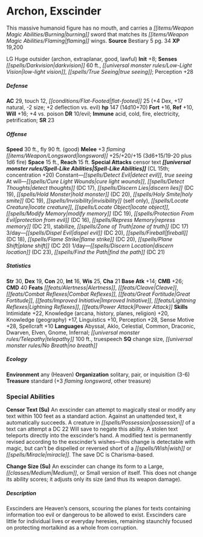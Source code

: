 ﻿---
cssclass: [monsters]
title1: Archon, Exscinder
desc_short: This massive humanoid figure has no mouth, and carries a burning sword
  that matches its flaming wings.
title2: Exscinder
CR: 12
sources:
- name: Bestiary 5
  page: 34
  link: http://paizo.com/products/btpy9g9x?Pathfinder-Roleplaying-Game-Bestiary-5
XP: 19200
alignment: LG
size: Huge
type: outsider
subtypes:
- archon
- extraplanar
- good
- lawful
initiative:
  bonus: 8
senses:
  darkvision: 60
  low-light vision: true
  true seeing: true
AC:
  AC: 29
  touch: 12
  flat_footed: 25
  components:
    dex: 4
    natural: 17
    size: -2
    deflection vs. evil: 2
HP:
  HP: 147
  long: 14d10+70
saves:
  fort: 16
  ref: 10
  will: 16
  other: +4 vs. poison
DR:
- amount: 10
  weakness: evil
immunities:
- acid
- cold
- fire
- electricity
- petrification
SR: 23
speeds:
  base: 30
  fly: 90
  fly_maneuverability: good
attacks:
  melee:
  - - text: +3 flaming longsword +25/+20/+15 (3d6+15/19-20 plus 1d6 fire)
      entries:
      - - damage: 3d6+15
          crit_range: 19-20
        - damage: 1d6
          type: fire
      attack: +3 flaming longsword
      bonus:
      - 25
      - 20
      - 15
  special:
  - censor text
space: 15
reach: 15
spell_like_abilities:
  entries:
  - name: detect evil
    source: default
    freq: Constant
  - name: true seeing
    source: default
    freq: Constant
  - name: cure light wounds
    source: default
    freq: At will
  - name: detect thoughts
    source: default
    freq: At will
    DC: 17
  - name: discern lies
    source: default
    freq: At will
    DC: 19
  - name: hold monster
    source: default
    freq: At will
    DC: 20
  - name: holy smite
    source: default
    freq: At will
    DC: 19
  - name: invisibility
    source: default
    freq: At will
    other: self only
  - name: locate creature
    source: default
    freq: At will
  - name: locate object
    source: default
    freq: At will
  - name: modify memory
    source: default
    freq: At will
    DC: 19
  - name: protection from evil
    source: default
    freq: At will
    DC: 16
  - name: repress memory
    source: default
    freq: At will
    DC: 21
  - name: stabilize
    source: default
    freq: At will
  - name: zone of truth
    source: default
    freq: At will
    DC: 17
  - name: dispel evil
    source: default
    freq: 3/day
    DC: 20
  - name: fireball
    source: default
    freq: 3/day
    DC: 18
  - name: flame strike
    source: default
    freq: 3/day
    DC: 20
  - name: plane shift
    source: default
    freq: 3/day
    DC: 20
  - name: discern location
    source: default
    freq: 1/day
    DC: 23
  - name: find the path
    source: default
    freq: 1/day
    DC: 21
  sources:
  - name: default
    CL: 15
    concentration: 20
ability_scores:
  STR: 30
  DEX: 19
  CON: 20
  INT: 16
  WIS: 25
  CHA: 21
BAB: 14
CMB: 26
CMD: 40
feats:
- name: Alertness
- name: Cleave
- name: Combat Reflexes
- name: Great Fortitude
- name: Improved Initiative
- name: Lightning Reflexes
- name: Power Attack
skills:
  Intimidate: 22
  Knowledge (arcana): 20
  Knowledge (history): 20
  Knowledge (planes): 20
  Knowledge (religion): 20
  Knowledge (geography): 17
  Linguistics: 10
  Perception: 28
  Sense Motive: 28
  Spellcraft: 10
languages:
- Abyssal
- Aklo
- Celestial
- Common
- Draconic
- Dwarven
- Elven
- Gnome
- Infernal
- telepathy 100 ft.
- truespeech
special_qualities:
- change size
- no breath
ecology:
  environment: any (Heaven)
  organization: solitary, pair, or inquisition (3-6)
  treasure_type: standard
  treasure:
  - +3 flaming longsword
  - other treasure
special_abilities:
  Censor Text (Su): An exscinder can attempt to magically steal or modify any text
    within 100 feet as a standard action. Against an unattended text, it automatically
    succeeds. A creature in possession of a text can attempt a DC 22 Will save to
    negate this ability. A stolen text teleports directly into the exscinder's hand.
    A modified text is permanently revised according to the exscinder's wishes-this
    change is detectable with magic, but can't be dispelled or reversed short of a
    wish or miracle. The save DC is Charisma-based.
  Change Size (Su): An exscinder can change its form to a Large, Medium, or Small
    version of itself. This does not change its ability scores; it adjusts only its
    size (and thus its weapon damage).
desc_long: Exscinders are Heaven's censors, scouring the planes for texts containing
  information too evil or dangerous to be allowed to exist. Exscinders care little
  for individual lives or everyday heresies, remaining staunchly focused on protecting
  mortalkind as a whole from corruption.

---

# Archon, Exscinder
This massive humanoid figure has no mouth, and carries a _[[items/Weapon Magic Abilities/Burning|burning]]_ sword that matches its _[[items/Weapon Magic Abilities/Flaming|flaming]]_ wings.
**Source** Bestiary 5 pg. 34
**XP** 19,200

LG Huge outsider (archon, extraplanar, good, lawful)
**Init** +8; **Senses** _[[spells/Darkvision|darkvision]]_ 60 ft., _[[universal monster rules/Low-Light Vision|low-light vision]]_, _[[spells/True Seeing|true seeing]]_; Perception +28

##### Defense

**AC** 29, touch 12, _[[conditions/Flat-Footed|flat-footed]]_ 25 (+4 Dex, +17 natural, -2 size; +2 deflection vs. evil)
**hp** 147 (14d10+70)
**Fort** +16, **Ref** +10, **Will** +16; +4 vs. poison
**DR** 10/evil; **Immune** acid, cold, fire, electricity, petrification; **SR** 23

##### Offense
**Speed** 30 ft., fly 90 ft. (good)
**Melee** +3 _flaming_ _[[items/Weapon/Longsword|longsword]]_ +25/+20/+15 (3d6+15/19-20 plus 1d6 fire)
**Space** 15 ft., **Reach** 15 ft.
**Special Attacks** censor text
**_[[universal monster rules/Spell-Like Abilities|Spell-Like Abilities]]_** (CL 15th; concentration +20)
Constant—_[[spells/Detect Evil|detect evil]]_, _true seeing_
At will—_[[spells/Cure Light Wounds|cure light wounds]]_, _[[spells/Detect Thoughts|detect thoughts]]_ (DC 17), _[[spells/Discern Lies|discern lies]]_ (DC 19), _[[spells/Hold Monster|hold monster]]_ (DC 20), _[[spells/Holy Smite|holy smite]]_ (DC 19), _[[spells/Invisibility|invisibility]]_ (self only), _[[spells/Locate Creature|locate creature]]_, _[[spells/Locate Object|locate object]]_, _[[spells/Modify Memory|modify memory]]_ (DC 19), _[[spells/Protection From Evil|protection from evil]]_ (DC 16), _[[spells/Repress Memory|repress memory]]_ (DC 21), stabilize, _[[spells/Zone of Truth|zone of truth]]_ (DC 17)
3/day—_[[spells/Dispel Evil|dispel evil]]_ (DC 20), _[[spells/Fireball|fireball]]_ (DC 18), _[[spells/Flame Strike|flame strike]]_ (DC 20), _[[spells/Plane Shift|plane shift]]_ (DC 20)
1/day—_[[spells/Discern Location|discern location]]_ (DC 23), _[[spells/Find the Path|find the path]]_ (DC 21)

##### Statistics
**Str** 30, **Dex** 19, **Con** 20, **Int** 16, **Wis** 25, **Cha** 21
**Base Atk** +14; **CMB** +26; **CMD** 40
**Feats** _[[feats/Alertness|Alertness]]_, _[[feats/Cleave|Cleave]]_, _[[feats/Combat Reflexes|Combat Reflexes]]_, _[[feats/Great Fortitude|Great Fortitude]]_, _[[feats/Improved Initiative|Improved Initiative]]_, _[[feats/Lightning Reflexes|Lightning Reflexes]]_, _[[feats/Power Attack|Power Attack]]_
**Skills** Intimidate +22, Knowledge (arcana, history, planes, religion) +20, Knowledge (geography) +17, Linguistics +10, Perception +28, Sense Motive +28, Spellcraft +10
**Languages** Abyssal, Aklo, Celestial, Common, Draconic, Dwarven, Elven, Gnome, Infernal; _[[universal monster rules/Telepathy|telepathy]]_ 100 ft., truespeech
**SQ** change size, _[[universal monster rules/No Breath|no breath]]_

##### Ecology

**Environment** any (Heaven)
**Organization** solitary, pair, or inquisition (3-6)
**Treasure** standard (+3 _flaming_ _longsword_, other treasure)

### Special Abilities

**Censor Text (Su)** An exscinder can attempt to magically steal or modify any text within 100 feet as a standard action. Against an unattended text, it automatically succeeds. A creature in _[[spells/Possession|possession]]_ of a text can attempt a DC 22 Will save to negate this ability. A stolen text teleports directly into the exscinder’s hand. A modified text is permanently revised according to the exscinder’s wishes—this change is detectable with magic, but can’t be dispelled or reversed short of a _[[spells/Wish|wish]]_ or _[[spells/Miracle|miracle]]_. The save DC is Charisma-based.

**Change Size (Su)** An exscinder can change its form to a Large, _[[classes/Medium|Medium]]_, or Small version of itself. This does not change its ability scores; it adjusts only its size (and thus its weapon damage).

##### Description

Exscinders are Heaven’s censors, scouring the planes for texts containing information too evil or dangerous to be allowed to exist. Exscinders care little for individual lives or everyday heresies, remaining staunchly focused on protecting mortalkind as a whole from corruption.
